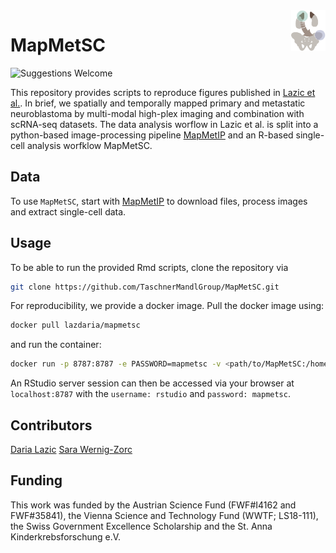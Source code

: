 <img src="https://github.com/TaschnerMandlGroup/MapMetSC/blob/main/docs/img/logo.png" align="right" alt="Logo" width="55" />

# MapMetSC
[comment]: <> (repo-specific shields will work once the repo is online)
![Suggestions Welcome](https://img.shields.io/badge/suggestions-welcome-green)

This repository provides scripts to reproduce figures published in [Lazic et al.](coming/soon). In brief, we spatially and temporally mapped primary and metastatic neuroblastoma by multi-modal high-plex imaging and combination with scRNA-seq datasets. The data analysis worflow in Lazic et al. is split into a python-based image-processing pipeline [MapMetIP](https://github.com/TaschnerMandlGroup/MapMetIP) and an R-based single-cell analysis worfklow MapMetSC. 

## Data 
To use `MapMetSC`, start with [MapMetIP](https://github.com/TaschnerMandlGroup/MapMetIP) to download files, process images and extract single-cell data.

## Usage
  
To be able to run the provided Rmd scripts, clone the repository via
 ```bash
 git clone https://github.com/TaschnerMandlGroup/MapMetSC.git
 ```
For reproducibility, we provide a docker image. Pull the docker image using:
 ```bash
 docker pull lazdaria/mapmetsc
 ```
 and run the container:
 ```bash
docker run -p 8787:8787 -e PASSWORD=mapmetsc -v <path/to/MapMetSC:/home/rstudio/MapMetSC -v <path/to/singlecelldata>:/mnt/data
 ```
 An RStudio server session can then be accessed via your browser at `localhost:8787` with the `username: rstudio` and `password: mapmetsc`.
  
## Contributors

[Daria Lazic](https://github.com/LazDaria)
[Sara Wernig-Zorc](https://github.com/sarawernig)

## Funding

This work was funded by the Austrian Science Fund (FWF#I4162 and FWF#35841), the Vienna Science and Technology Fund (WWTF; LS18-111), the Swiss Government Excellence Scholarship and the St. Anna Kinderkrebsforschung e.V.

